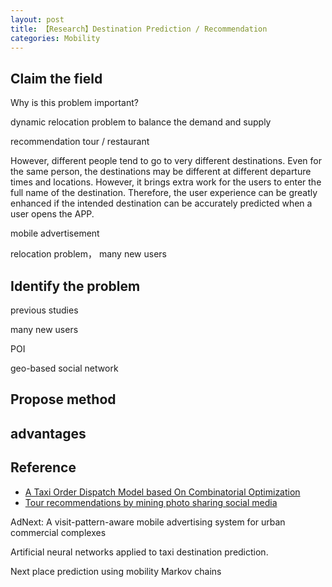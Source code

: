 ```yaml
---
layout: post
title: 【Research】Destination Prediction / Recommendation
categories: Mobility
---
```


## Claim the field

Why is this problem important?

dynamic relocation problem to balance the demand and supply

recommendation tour / restaurant

However, different people tend to go to very different destinations. Even for the same person, the destinations may be different at different departure times and locations. However, it brings extra work for the users to enter the full name of the destination. Therefore, the user experience can be greatly enhanced if the intended destination can be accurately predicted when a user opens the APP.

mobile advertisement

relocation problem， many new users

## Identify the problem

previous studies

many new users

POI

geo-based social network

## Propose method

## advantages

## Reference

- [A Taxi Order Dispatch Model based On Combinatorial Optimization](http://hxiaom.github.io/mobility/2018/10/31/paper7.html)
- [Tour recommendations by mining photo sharing social media](http://hxiaom.github.io/mobility/2018/10/31/paper6.html)

AdNext: A visit-pattern-aware mobile advertising system for urban commercial complexes

Artificial neural networks applied to taxi destination prediction.

Next place prediction using mobility Markov chains